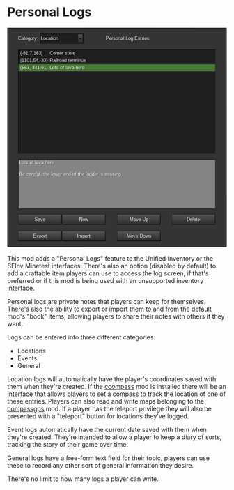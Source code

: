 # Personal Logs

![](screenshot.png)

This mod adds a "Personal Logs" feature to the Unified Inventory or the SFInv Minetest interfaces. There's also an option (disabled by default) to add a craftable item players can use to access the log screen, if that's preferred or if this mod is being used with an unsupported inventory interface.

Personal logs are private notes that players can keep for themselves. There's also the ability to export or import them to and from the default mod's "book" items, allowing players to share their notes with others if they want.

Logs can be entered into three different categories:

- Locations
- Events
- General

Location logs will automatically have the player's coordinates saved with them when they're created. If the [ccompass](https://github.com/minetest-mods/ccompass) mod is installed there will be an interface that allows players to set a compass to track the location of one of these entries. Players can also read and write maps belonging to the [compassgps](https://github.com/Kilarin/compassgps/) mod. If a player has the teleport privilege they will also be presented with a "teleport" button for locations they've logged.

Event logs automatically have the current date saved with them when they're created. They're intended to allow a player to keep a diary of sorts, tracking the story of their game over time.

General logs have a free-form text field for their topic, players can use these to record any other sort of general information they desire.

There's no limit to how many logs a player can write.